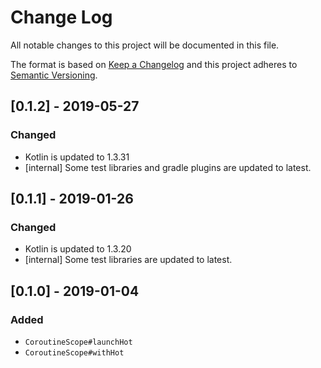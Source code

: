 # Change Log

All notable changes to this project will be documented in this file.

The format is based on [Keep a Changelog](http://keepachangelog.com/)
and this project adheres to [Semantic Versioning](http://semver.org/).

## [0.1.2] - 2019-05-27
### Changed
- Kotlin is updated to 1.3.31
- [internal] Some test libraries and gradle plugins are updated to latest.

## [0.1.1] - 2019-01-26
### Changed
- Kotlin is updated to 1.3.20
- [internal] Some test libraries are updated to latest.

## [0.1.0] - 2019-01-04
### Added
- `CoroutineScope#launchHot`
- `CoroutineScope#withHot`
